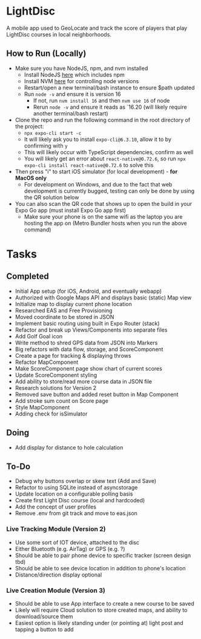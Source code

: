 # LightDisc
A mobile app used to GeoLocate and track the score of players that play LightDisc courses in local neighborhoods.

## How to Run (Locally)
* Make sure you have NodeJS, npm, and nvm installed
    * Install NodeJS [here](https://nodejs.org/en/download/) which includes npm
    * Install NVM [here](https://sourceforge.net/projects/nvm-for-windows.mirror/) for controlling node versions
    * Restart/open a new terminal/bash instance to ensure $path updated
    * Run `node -v` and ensure it is version 16
        * If not, run `nvm install 16` and then `nvm use 16` of node
        * Rerun `node -v` and ensure it reads as `16.20 (will likely require another terminal/bash restart)
* Clone the repo and run the following command in the root directory of the project:
    * `npx expo-cli start -c`
    * It will likely ask you to install `expo-cli@6.3.10`, allow it to by confirming with `y`
    * This will likely occur with TypeScript dependencies, confirm as well
    * You will likely get an error about `react-native@0.72.6`, so run `npx expo-cli install react-native@0.72.6` to solve this
* Then press "i" to start iOS simulator (for local development) - **for MacOS only**
    * For development on Windows, and due to the fact that web development is currently bugged, testing can only be done by using the QR solution below
* You can also scan the QR code that shows up to open the build in your Expo Go app (must install Expo Go app first)
    * Make sure your phone is on the same wifi as the laptop you are hosting the app on (Metro Bundler hosts when you run the above command)

# Tasks

## Completed
* Initial App setup (for iOS, Android, and eventually webapp)
* Authorized with Google Maps API and displays basic (static) Map view
* Initialize map to display current phone location
* Researched EAS and Free Provisioning
* Moved coordinate to be stored in JSON
* Implement basic routing using built in Expo Router (stack)
* Refactor and break up Views/Components into separate files
* Add Golf Goal icon
* Write method to shred GPS data from JSON into Markers
* Big refactors with data flow, storage, and ScoreComponent
* Create a page for tracking & displaying throws
* Refactor MapComponent
* Make ScoreComponent page show chart of current scores
* Update ScoreComponent styling
* Add ability to store/read more course data in JSON file
* Research solutions for Version 2
* Removed save button and added reset button in Map Component
* Add stroke sum count on Score page
* Style MapComponent
* Adding check for isSimulator

## Doing
* Add display for distance to hole calculation

## To-Do
* Debug why buttons overlap or skew text (Add and Save)
* Refactor to using SQLite instead of asyncstorage
* Update location on a configurable polling basis
* Create first Light Disc course (local and hardcoded)
* Add the concept of user profiles
* Remove .env from git track and move to eas.json
### Live Tracking Module (Version 2)
* Use some sort of IOT device, attached to the disc
* Either Bluetooth (e.g. AirTag) or GPS (e.g. ?)
* Should be able to pair phone device to specific tracker (screen design tbd)
* Should be able to see device location in addition to phone's location
* Distance/direction display optional
### Live Creation Module (Version 3)
* Should be able to use App interface to create a new course to be saved
* Likely will require Cloud solution to store created maps, and ability to download/source them
* Easiest option is likely standing under (or pointing at) light post and tapping a button to add